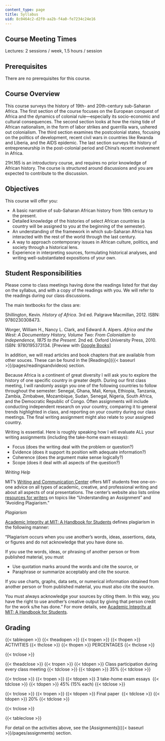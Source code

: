 ```yaml
---
content_type: page
title: Syllabus
uid: 8c0464c2-d2f0-aa2b-f4a0-fe7234c24e16
---
```


Course Meeting Times
--------------------

Lectures: 2 sessions / week, 1.5 hours / session

Prerequisites
-------------

There are no prerequisites for this course.

Course Overview
---------------

This course surveys the history of 19th\- and 20th\-century sub-Saharan Africa. The first section of the course focuses on the European conquest of Africa and the dynamics of colonial rule—especially its socio-economic and cultural consequences. The second section looks at how the rising tide of African nationalism, in the form of labor strikes and guerrilla wars, ushered out colonialism. The third section examines the postcolonial states, focusing on the politics of development, recent civil wars in countries like Rwanda and Liberia, and the AIDS epidemic. The last section surveys the history of entrepreneurship in the post-colonial period and China’s recent involvement in Africa.

21H.165 is an introductory course, and requires no prior knowledge of African history. The course is structured around discussions and you are expected to contribute to the discussion.

Objectives
----------

This course will offer you:

*   A basic narrative of sub-Saharan African history from 19th century to the present.
*   Detailed knowledge of the histories of select African countries (a country will be assigned to you at the beginning of the semester).
*   An understanding of the framework in which sub-Saharan Africa has interacted with the rest of the world through the last century.
*   A way to approach contemporary issues in African culture, politics, and society through a historical lens.
*   Experience in interpreting sources, formulating historical analyses, and writing well-substantiated expositions of your own.

Student Responsibilities
------------------------

Please come to class meetings having done the readings listed for that day on the syllabus, and with a copy of the readings with you. We will refer to the readings during our class discussions.

The main textbooks for the class are:

Shillington, Kevin. _History of Africa_. 3rd ed. Palgrave Macmillan, 2012. ISBN: 9780230308473. 

Worger, William H., Nancy L. Clark, and Edward A. Alpers. _Africa and the West: A Documentary History, Volume Two: From Colonialism to Independence, 1875 to the Present_. 2nd ed. Oxford University Press, 2010. ISBN: 9780195373134. \[Preview with [Google Books](https://books.google.com/books?id=8TXRCwAAQBAJ&pg=PAfrontcover#v=onepage&q&f=false)\]

In addition, we will read articles and book chapters that are available from other souces. These can be found in the [Readings]({{< baseurl >}}/pages/readingsandvideos) section.

Because Africa is a continent of great diversity I will ask you to explore the history of one specific country in greater depth. During our first class meeting, I will randomly assign you one of the following countries to follow throughout the semester: Senegal, Ghana, Mali, Kenya, Ethiopia, Tanzania, Zambia, Zimbabwe, Mozambique, Sudan, Senegal, Nigeria, South Africa, and the Democratic Republic of Congo. Often assignments will include conducting independent research on your country, comparing it to general trends highlighted in class, and reporting on your country during our class meetings. The final writing assignment might also relate to your assigned country.

Writing is essential. Here is roughly speaking how I will evaluate ALL your writing assignments (including the take-home exam essays):

*   Focus (does the writing deal with the problem or question?)
*   Evidence (does it support its position with adequate information?)
*   Coherence (does the argument make sense logically?)
*   Scope (does it deal with all aspects of the question?)

_Writing Help_

MIT’s [Writing and Communication Center](https://cmsw.mit.edu/writing-and-communication-center/) offers MIT students free one-on-one advice on all types of academic, creative, and professional writing and about all aspects of oral presentations. The center’s website also lists online [resources for writers](https://cmsw.mit.edu/writing-and-communication-center/resources/writers/) on topics like “Understanding an Assignment” and “Avoiding Plagiarism.”

_Plagiarism_

[Academic Integrity at MIT: A Handbook for Students](http://integrity.mit.edu/handbook/what-plagiarism) defines plagiarism in the following manner: 

“Plagiarism occurs when you use another’s words, ideas, assertions, data, or figures and do not acknowledge that you have done so.

If you use the words, ideas, or phrasing of another person or from published material, you must

*   Use quotation marks around the words and cite the source, or
*   Paraphrase or summarize acceptably and cite the source.

If you use charts, graphs, data sets, or numerical information obtained from another person or from published material, you must also cite the source.

You must always acknowledge your sources by citing them. In this way, you have the right to use another’s creative output by giving that person credit for the work s/he has done.” For more details, see [Academic Integrity at MIT: A Handbook for Students](http://integrity.mit.edu/).

Grading
-------

{{< tableopen >}}
{{< theadopen >}}
{{< tropen >}}
{{< thopen >}}
ACTIVITIES
{{< thclose >}}
{{< thopen >}}
PERCENTAGES
{{< thclose >}}

{{< trclose >}}

{{< theadclose >}}
{{< tropen >}}
{{< tdopen >}}
Class participation during every class meeting
{{< tdclose >}}
{{< tdopen >}}
35%
{{< tdclose >}}

{{< trclose >}}
{{< tropen >}}
{{< tdopen >}}
3 take-home exam essays 
{{< tdclose >}}
{{< tdopen >}}
45% (15% each)
{{< tdclose >}}

{{< trclose >}}
{{< tropen >}}
{{< tdopen >}}
Final paper 
{{< tdclose >}}
{{< tdopen >}}
20%
{{< tdclose >}}

{{< trclose >}}

{{< tableclose >}}

For detail on the activities above, see the [Assignments]({{< baseurl >}}/pages/assignments) section.